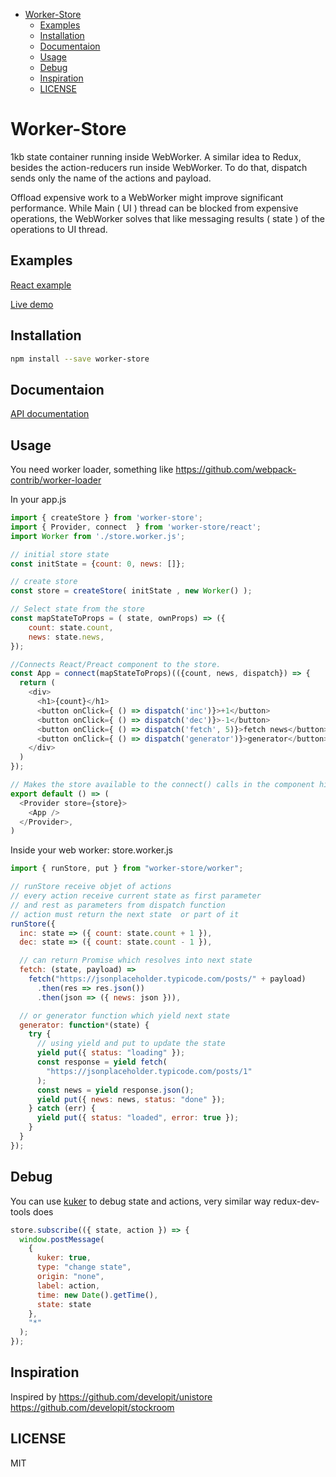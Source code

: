 <!-- START doctoc generated TOC please keep comment here to allow auto update -->
<!-- DON'T EDIT THIS SECTION, INSTEAD RE-RUN doctoc TO UPDATE -->


- [Worker-Store](#worker-store)
  - [Examples](#examples)
  - [Installation](#installation)
  - [Documentaion](#documentaion)
  - [Usage](#usage)
  - [Debug](#debug)
  - [Inspiration](#inspiration)
  - [LICENSE](#license)

<!-- END doctoc generated TOC please keep comment here to allow auto update -->

# Worker-Store

1kb state container running inside WebWorker.
A similar idea to Redux, besides the action-reducers run inside WebWorker.
To do that, dispatch sends only the name of the actions and payload.

Offload expensive work to a WebWorker might improve significant performance.
While Main ( UI ) thread can be blocked from expensive operations, the WebWorker solves that like messaging results ( state ) of the operations to UI thread.

## Examples

[React example](./examples/react)

[Live demo](https://workerstore.surge.sh/)

## Installation

```sh
npm install --save worker-store
```

## Documentaion

[API documentation](./docs)

## Usage

You need worker loader, something like https://github.com/webpack-contrib/worker-loader

In your app.js

```js
import { createStore } from 'worker-store';
import { Provider, connect  } from 'worker-store/react';
import Worker from './store.worker.js';

// initial store state
const initState = {count: 0, news: []};

// create store
const store = createStore( initState , new Worker() );

// Select state from the store
const mapStateToProps = ( state, ownProps) => ({
    count: state.count,
    news: state.news,
});

//Connects React/Preact component to the store.
const App = connect(mapStateToProps)(({count, news, dispatch}) => {
  return (
    <div>
      <h1>{count}</h1>
      <button onClick={ () => dispatch('inc')}>+1</button>
      <button onClick={ () => dispatch('dec')}>-1</button>
      <button onClick={ () => dispatch('fetch', 5)}>fetch news</button>
      <button onClick={ () => dispatch('generator')}>generator</button>
    </div>
  )
});

// Makes the store available to the connect() calls in the component hierarchy below.
export default () => (
  <Provider store={store}>
    <App />
  </Provider>,
)
```

Inside your web worker: store.worker.js

```js
import { runStore, put } from "worker-store/worker";

// runStore receive objet of actions
// every action receive current state as first parameter
// and rest as parameters from dispatch function
// action must return the next state  or part of it
runStore({
  inc: state => ({ count: state.count + 1 }),
  dec: state => ({ count: state.count - 1 }),

  // can return Promise which resolves into next state
  fetch: (state, payload) =>
    fetch("https://jsonplaceholder.typicode.com/posts/" + payload)
      .then(res => res.json())
      .then(json => ({ news: json })),

  // or generator function which yield next state
  generator: function*(state) {
    try {
      // using yield and put to update the state
      yield put({ status: "loading" });
      const response = yield fetch(
        "https://jsonplaceholder.typicode.com/posts/1"
      );
      const news = yield response.json();
      yield put({ news: news, status: "done" });
    } catch (err) {
      yield put({ status: "loaded", error: true });
    }
  }
});
```

## Debug

You can use [kuker](https://github.com/krasimir/kuker) to debug state and actions,
very similar way redux-dev-tools does

```js
store.subscribe(({ state, action }) => {
  window.postMessage(
    {
      kuker: true,
      type: "change state",
      origin: "none",
      label: action,
      time: new Date().getTime(),
      state: state
    },
    "*"
  );
});
```

## Inspiration

Inspired by
https://github.com/developit/unistore
https://github.com/developit/stockroom

## LICENSE

MIT
